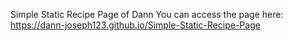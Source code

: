 Simple Static Recipe Page of Dann
You can access the page here: https://dann-joseph123.github.io/Simple-Static-Recipe-Page
